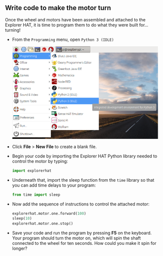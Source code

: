 ## Write code to make the motor turn

Once the wheel and motors have been assembled and attached to the Explorer HAT, it is time to program them to do what they were built for... turning!

- From the `Programming` menu, open `Python 3 (IDLE)`

    ![Open Python](images/python3-app-menu.png)

- Click **File** > **New File** to create a blank file.

- Begin your code by importing the Explorer HAT Python library needed to control the motor by typing:

    ```python
    import explorerhat
    ```

- Underneath that, import the sleep function from the `time` library so that you can add time delays to your program:

    ```python
    from time import sleep
    ```

- Now add the sequence of instructions to control the attached motor:

    ```python
    explorerhat.motor.one.forward(100)
    sleep(10)
    explorerhat.motor.one.stop()
    ```

- Save your code and run the program by pressing **F5** on the keyboard. Your program should turn the motor on, which will spin the shaft connected to the wheel for ten seconds. How could you make it spin for longer?

